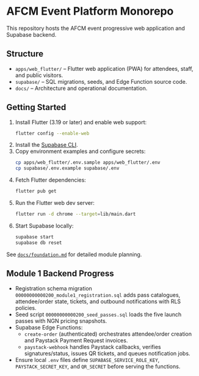 # AFCM Event Platform Monorepo

This repository hosts the AFCM event progressive web application and Supabase backend.

## Structure

- `apps/web_flutter/` – Flutter web application (PWA) for attendees, staff, and public visitors.
- `supabase/` – SQL migrations, seeds, and Edge Function source code.
- `docs/` – Architecture and operational documentation.

## Getting Started

1. Install Flutter (3.19 or later) and enable web support:
   ```bash
   flutter config --enable-web
   ```
2. Install the [Supabase CLI](https://supabase.com/docs/guides/cli).
3. Copy environment examples and configure secrets:
   ```bash
   cp apps/web_flutter/.env.sample apps/web_flutter/.env
   cp supabase/.env.example supabase/.env
   ```
4. Fetch Flutter dependencies:
   ```bash
   flutter pub get
   ```
5. Run the Flutter web dev server:
   ```bash
   flutter run -d chrome --target=lib/main.dart
   ```
6. Start Supabase locally:
   ```bash
   supabase start
   supabase db reset
   ```

See [`docs/foundation.md`](docs/foundation.md) for detailed module planning.

## Module 1 Backend Progress

- Registration schema migration `00000000000200_module1_registration.sql` adds pass catalogues, attendee/order state, tickets, and outbound notifications with RLS policies.
- Seed script `00000000000200_seed_passes.sql` loads the five launch passes with NGN pricing snapshots.
- Supabase Edge Functions:
  - `create-order` (authenticated) orchestrates attendee/order creation and Paystack Payment Request invoices.
  - `paystack-webhook` handles Paystack callbacks, verifies signatures/status, issues QR tickets, and queues notification jobs.
- Ensure local `.env` files define `SUPABASE_SERVICE_ROLE_KEY`, `PAYSTACK_SECRET_KEY`, and `QR_SECRET` before serving the functions.
